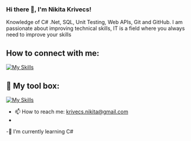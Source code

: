 ### Hi there 👋, I'm Nikita Krivecs!
Knowledge of C# .Net, SQL, Unit Testing, Web APIs, Git and GitHub.
I am passionate about improving technical skills, IT is a field where you always need to improve your skills
## How to connect with me: 
[![My Skills](https://skillicons.dev/icons?i=linkedin)](https://www.linkedin.com/in/nikita-krivecs/)
## 🧰 My tool box:
[![My Skills](https://skillicons.dev/icons?i=cs,dotnet,git,ts,html,css,sqlite)]()

- 📫 How to reach me: krivecs.nikita@gmail.com
- 
-🌱 I’m currently learning C#
<!--
**NikitaKrivec/NikitaKrivec** is a ✨ _special_ ✨ repository because its `README.md` (this file) appears on your GitHub profile.

Here are some ideas to get you started:

- 🔭 I’m currently working on ...
- 🌱 I’m currently learning ...
- 👯 I’m looking to collaborate on ...
- 🤔 I’m looking for help with ...
- 💬 Ask me about ...
- 📫 How to reach me: ...
- 😄 Pronouns: ...
- ⚡ Fun fact: ...
-->
